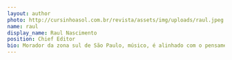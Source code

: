 ```yaml
---
layout: author
photo: http://cursinhoasol.com.br/revista/assets/img/uploads/raul.jpeg
name: raul
display_name: Raul Nascimento
position: Chief Editor
bio: Morador da zona sul de São Paulo, músico, é alinhado com o pensamento de Cultura Popular, Arte Urbana e História; produz escritos críticos sociais e colabora elaborando textos para  a Revista A-Sol
---
```

